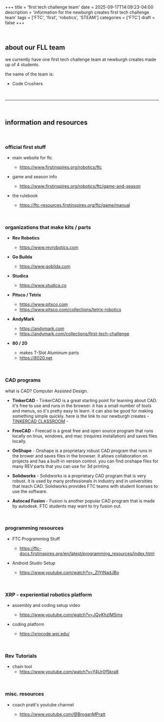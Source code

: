 +++ 
title = 'first tech challenge team'
date = 2025-09-17T14:09:23-04:00
description = 'information for the newburgh creates first tech challenge team'
tags = ['FTC', 'first', 'robotics', 'STEAM']
categories = ['FTC']
draft = false
+++

<br>

## about our FLL team

we currently have one first tech challenge team at newburgh creates made up of 4 students.

the name of the team is:

- Code Crushers

<br>

<hr>

<br>

## information and resources

<br>

### official first stuff

- main website for ftc

  - https://www.firstinspires.org/robotics/ftc

- game and season info

  - https://www.firstinspires.org/robotics/ftc/game-and-season

- the rulebook

  - https://ftc-resources.firstinspires.org/ftc/game/manual

<br>

### organizations that make kits / parts

- **Rev Robotics**
  - https://www.revrobotics.com

- **Go Builda**
  - https://www.gobilda.com

- **Studica**

  - https://www.studica.co 

- **Pitsco / Tetrix**

  - https://www.pitsco.com
  - https://www.pitsco.com/collections/tetrix-robotics 

- **AndyMark**
  - https://andymark.com
  - https://andymark.com/collections/first-tech-challenge 

- **80 / 20**
  - makes T-Slot Aluminum parts
  - https://8020.net

<br>

### CAD programs

what is CAD?  Computer Assisted Design.

- **TinkerCAD** - TinkerCAD is a great starting point for learning about CAD.  it's free to use and runs in the browser.  it has a small number of tools and menus, so it's pretty easy to learn.  it can also be good for making something simple quickly.  here is the link to our newburgh creates - [TINKERCAD CLASSROOM](https://www.tinkercad.com/joinclass/XFWXMA2SS) -

- **FreeCAD** - Freecad is a great free and open source program that runs locally on linux, windows, and mac (requires installation) and saves files locally.

- **OnShape** - Onshape is a proprietary robust CAD program that runs in the brower and saves files in the browser.  it allows collaboration on projects and has a built-in version control.  you can find onshape files for many REV parts that you can use for 3d printing.

- **Solidworks** - Solidworks is a proprietary CAD program that is very robust.  it is used by many professionals in industry and in universities that teach CAD.  Solidworks provides FTC teams with student licenses to use the software.

- **Autocad Fusion** - Fusion is another popular CAD program that is made by autodesk.  FTC students may want to try fusion out.

<br>

### programming resources

- FTC Programming Stuff

  - https://ftc-docs.firstinspires.org/en/latest/programming_resources/index.html 

- Android Studio Setup

  - https://www.youtube.com/watch?v=_ZIYtNadJBo

<br>

### XRP - experiential robotics platform

- assembly and coding setup video

  - https://www.youtube.com/watch?v=JQyKhzlMSms 

- coding platform

  - https://xrpcode.wpi.edu/

<br>

### Rev Tutorials

- chain tool
  - https://www.youtube.com/watch?v=Y4Ur0f5kra8 

<br>

### misc. resources

- coach pratt's youtube channel

  - https://www.youtube.com/@BroganMPratt 

<br>

